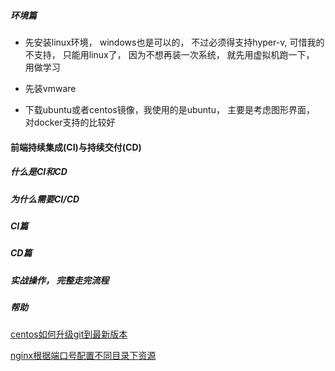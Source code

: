 ##### 环境篇

- 先安装linux环境， windows也是可以的， 不过必须得支持hyper-v, 可惜我的不支持， 只能用linux了， 因为不想再装一次系统， 就先用虚拟机跑一下， 用做学习

 - 先装vmware

 - 下载ubuntu或者centos镜像，我使用的是ubuntu， 主要是考虑图形界面， 对docker支持的比较好
 

#### 前端持续集成(CI)与持续交付(CD)

##### 什么是CI和CD

##### 为什么需要CI/CD

##### CI篇

##### CD篇

##### 实战操作， 完整走完流程

##### 帮助

[centos如何升级git到最新版本](gitversion.md)

[nginx根据端口号配置不同目录下资源](portsite.md)
